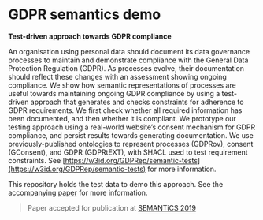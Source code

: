 # GDPR semantics demo

**Test-driven approach towards GDPR compliance**

An organisation using personal data should document its data governance processes to maintain and demonstrate compliance with the General Data Protection Regulation (GDPR). As processes evolve, their documentation should reflect these changes with an assessment showing ongoing compliance. We show how semantic representations of processes are useful towards maintaining ongoing GDPR compliance by using a test-driven approach that generates and checks constraints for adherence to GDPR requirements. We first check whether all required information has been documented, and then whether it is compliant. We prototype our testing approach using a real-world website’s consent mechanism for GDPR compliance, and persist results towards generating documentation. We use previously-published ontologies to represent processes (GDPRov), consent (GConsent), and GDPR (GDPRtEXT), with SHACL used to test requirement constraints.
See [https://w3id.org/GDPRep/semantic-tests](https://w3id.org/GDPRep/semantic-tests) for more information.

This repository holds the test data to demo this approach. See the accompanying [paper](docs/paper/paper.html) for more information.

> Paper accepted for publication at [SEMANTiCS 2019](https://2019.semantics.cc/)
